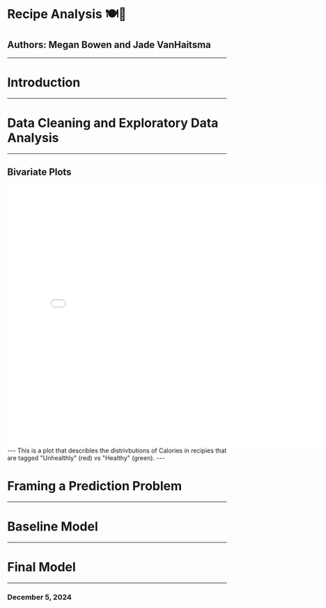 # **Recipe Analysis** 🍽️🧂
## Authors: Megan Bowen and Jade VanHaitsma
---
# Introduction


---
# Data Cleaning and Exploratory Data Analysis

---
## Bivariate Plots

<iframe
  src="assets/bivar_box.html"
  width="800"
  height="600"
  frameborder="0"
></iframe>
---
This is a plot that describles the distrivbutions of Calories in recipies that are tagged "Unhealthly" (red) vs "Healthy" (green). 
---

# Framing a Prediction Problem


---
# Baseline Model



---
# Final Model




---
### December 5, 2024

